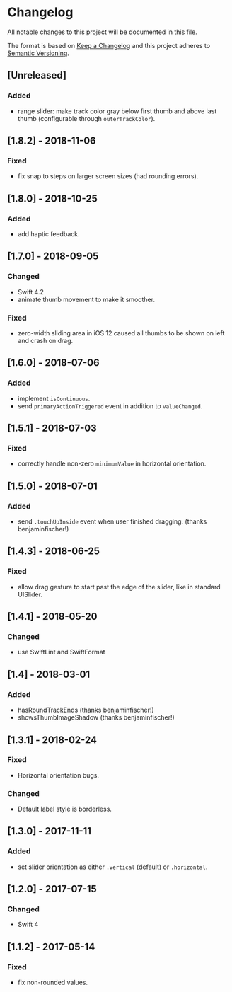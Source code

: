 # Changelog
All notable changes to this project will be documented in this file.

The format is based on [Keep a Changelog](http://keepachangelog.com/en/1.0.0/)
and this project adheres to [Semantic Versioning](http://semver.org/spec/v2.0.0.html).

## [Unreleased]

### Added
- range slider: make track color gray below first thumb and above last thumb (configurable through `outerTrackColor`).

## [1.8.2] - 2018-11-06

### Fixed
- fix snap to steps on larger screen sizes (had rounding errors).

## [1.8.0] - 2018-10-25

### Added
- add haptic feedback.

## [1.7.0] - 2018-09-05

### Changed
- Swift 4.2
- animate thumb movement to make it smoother.

### Fixed
- zero-width sliding area in iOS 12 caused all thumbs to be shown on left and crash on drag.

## [1.6.0] - 2018-07-06

### Added
- implement `isContinuous`.
- send `primaryActionTriggered` event in addition to `valueChanged`.

## [1.5.1] - 2018-07-03

### Fixed
- correctly handle non-zero `minimumValue` in horizontal orientation.

## [1.5.0] - 2018-07-01

### Added
- send `.touchUpInside` event when user finished dragging. (thanks benjaminfischer!)

## [1.4.3] - 2018-06-25

### Fixed
- allow drag gesture to start past the edge of the slider, like in standard UISlider.

## [1.4.1] - 2018-05-20

### Changed
- use SwiftLint and SwiftFormat

## [1.4] - 2018-03-01

### Added
- hasRoundTrackEnds (thanks benjaminfischer!)
- showsThumbImageShadow (thanks benjaminfischer!)

## [1.3.1] - 2018-02-24

### Fixed
- Horizontal orientation bugs.

### Changed
- Default label style is borderless.

## [1.3.0] - 2017-11-11

### Added
- set slider orientation as either `.vertical` (default) or `.horizontal`.

## [1.2.0] - 2017-07-15

### Changed
- Swift 4

## [1.1.2] - 2017-05-14

### Fixed
- fix non-rounded values.
